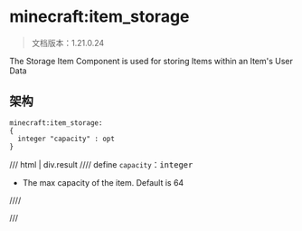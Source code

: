 # minecraft:item_storage

> 文档版本：1.21.0.24

The Storage Item Component is used for storing Items within an Item's User Data

## 架构

```mcschema
minecraft:item_storage:
{
  integer "capacity" : opt
}

```

/// html | div.result
//// define
`capacity`：<samp>integer</samp>

- The max capacity of the item. Default is 64


////


///

